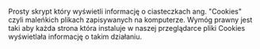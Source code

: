 Prosty skrypt który wyświetli informację o ciasteczkach ang. "Cookies" czyli maleńkich plikach zapisywanych na komputerze.
Wymóg prawny jest taki aby każda strona która instaluje w naszej przeglądarce pliki Cookies wyświetlała informację o takim działaniu.
